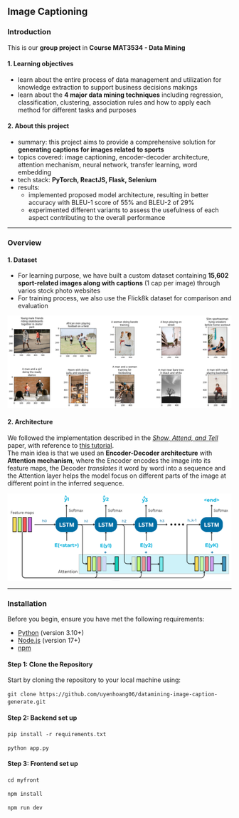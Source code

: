 ## Image Captioning

### Introduction
This is our **group project** in **Course MAT3534 - Data Mining**

#### 1. Learning objectives
- learn about the entire process of data management and utilization for knowledge extraction to support business decisions makings
- learn about the **4 major data mining techniques** including regression, classification, clustering, association rules and how to apply each method for different tasks and purposes

#### 2. About this project
- summary: this project aims to provide a comprehensive solution for **generating captions for images related to sports**
- topics covered: image captioning, encoder-decoder architecture, attention mechanism, neural network, transfer learning, word embedding
- tech stack: **PyTorch, ReactJS, Flask, Selenium**
- results:
    + implemented proposed model architecture, resulting in better accuracy with BLEU-1 score of 55% and BLEU-2 of 29%
    + experimented different variants to assess the usefulness of each aspect contributing to the overall performance

---

### Overview

#### 1. Dataset
- For learning purpose, we have built a custom dataset containing **15,602 sport-related images along with captions** (1 cap per image) through varios stock photo websites
- For training process, we also use the Flick8k dataset for comparison and evaluation

![](./img/sample.png)

#### 2. Architecture
We followed the implementation described in the [_Show, Attend, and Tell_](https://arxiv.org/abs/1502.03044) paper, with reference to [this tutorial](https://github.com/sgrvinod/a-PyTorch-Tutorial-to-Image-Captioning).  
The main idea is that we used an **Encoder-Decoder architecture** with **Attention mechanism**, where the Encoder encodes the image into its feature maps, the Decoder *translates* it word by word into a sequence and the Attention layer helps the model focus on different parts of the image at different point in the inferred sequence.

![](./img/architecture.png)



---

### Installation
Before you begin, ensure you have met the following requirements:

- [Python](https://www.python.org/downloads/) (version 3.10+)
- [Node.js](https://nodejs.org/) (version 17+)
- [npm](https://www.npmjs.com/get-npm)

#### Step 1: Clone the Repository

Start by cloning the repository to your local machine using:

`git clone https://github.com/uyenhoang06/datamining-image-caption-generate.git`

#### Step 2: Backend set up 
  `pip install -r requirements.txt`
  
  `python app.py`


#### Step 3: Frontend set up
`cd myfront`

`npm install`

`npm run dev`



